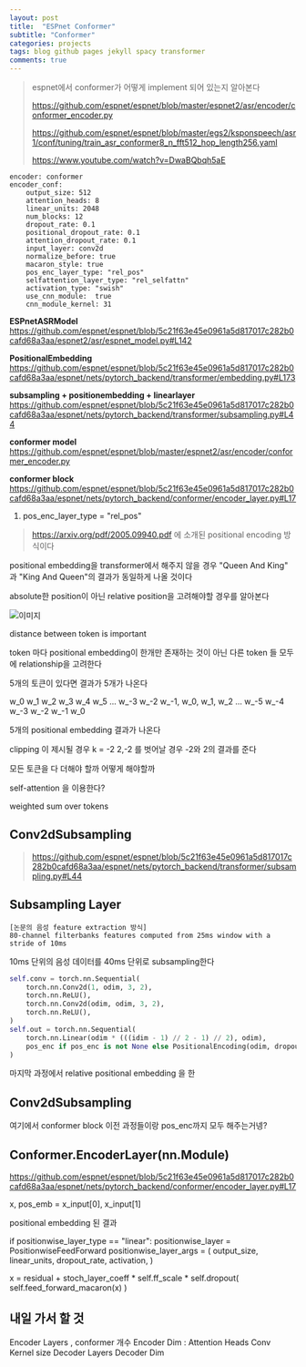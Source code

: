 ```yaml
---
layout: post
title:  "ESPnet Conformer"
subtitle: "Conformer"
categories: projects
tags: blog github pages jekyll spacy transformer
comments: true
---
```



> espnet에서 conformer가 어떻게 implement 되어 있는지 알아본다
>
> https://github.com/espnet/espnet/blob/master/espnet2/asr/encoder/conformer_encoder.py
>
> https://github.com/espnet/espnet/blob/master/egs2/ksponspeech/asr1/conf/tuning/train_asr_conformer8_n_fft512_hop_length256.yaml
>
> https://www.youtube.com/watch?v=DwaBQbqh5aE

```
encoder: conformer
encoder_conf:
    output_size: 512
    attention_heads: 8
    linear_units: 2048
    num_blocks: 12
    dropout_rate: 0.1
    positional_dropout_rate: 0.1
    attention_dropout_rate: 0.1
    input_layer: conv2d
    normalize_before: true
    macaron_style: true
    pos_enc_layer_type: "rel_pos"
    selfattention_layer_type: "rel_selfattn"
    activation_type: "swish"
    use_cnn_module:  true
    cnn_module_kernel: 31
```

__ESPnetASRModel__ https://github.com/espnet/espnet/blob/5c21f63e45e0961a5d817017c282b0cafd68a3aa/espnet2/asr/espnet_model.py#L142

__PositionalEmbedding__ https://github.com/espnet/espnet/blob/5c21f63e45e0961a5d817017c282b0cafd68a3aa/espnet/nets/pytorch_backend/transformer/embedding.py#L173


__subsampling + positionembedding + linearlayer__ https://github.com/espnet/espnet/blob/5c21f63e45e0961a5d817017c282b0cafd68a3aa/espnet/nets/pytorch_backend/transformer/subsampling.py#L44

__conformer model__ https://github.com/espnet/espnet/blob/master/espnet2/asr/encoder/conformer_encoder.py

__conformer block__ https://github.com/espnet/espnet/blob/5c21f63e45e0961a5d817017c282b0cafd68a3aa/espnet/nets/pytorch_backend/conformer/encoder_layer.py#L17


1. pos_enc_layer_type = "rel_pos"
> https://arxiv.org/pdf/2005.09940.pdf 에 소개된 positional encoding 방식이다

positional embedding을 transformer에서 해주지 않을 경우 "Queen And King" 과 "King And Queen"의 결과가 동일하게 나올 것이다

absolute한 position이 아닌 relative position을 고려해야할 경우를 알아본다

![이미지](https://ekspertos.github.io/assets/img/review/2021-10-27/2021-10-27-relative-position.PNG)

distance between token is important

token 마다 positional embedding이 한개만 존재하는 것이 아닌 다른 token 들 모두에 relationship을 고려한다

5개의 토큰이 있다면 결과가 5개가 나온다

w_0 w_1 w_2 w_3 w_4 w_5
...
w_-3 w_-2 w_-1, w_0, w_1, w_2
...
w_-5 w_-4 w_-3 w_-2 w_-1 w_0

5개의 positional embedding 결과가 나온다

clipping 이 제시될 경우 k = -2  2,-2 를 벗어날 경우 -2와 2의 결과를 준다

모든 토큰을 다 더해야 할까 어떻게 해야할까

self-attention 을 이용한다?

weighted sum over tokens


## Conv2dSubsampling
> https://github.com/espnet/espnet/blob/5c21f63e45e0961a5d817017c282b0cafd68a3aa/espnet/nets/pytorch_backend/transformer/subsampling.py#L44



## Subsampling Layer
```
[논문의 음성 feature extraction 방식]
80-channel filterbanks features computed from 25ms window with a stride of 10ms
```
10ms 단위의 음성 데이터를 40ms 단위로 subsampling한다
```python
self.conv = torch.nn.Sequential(
    torch.nn.Conv2d(1, odim, 3, 2),
    torch.nn.ReLU(),
    torch.nn.Conv2d(odim, odim, 3, 2),
    torch.nn.ReLU(),
)
self.out = torch.nn.Sequential(
    torch.nn.Linear(odim * (((idim - 1) // 2 - 1) // 2), odim),
    pos_enc if pos_enc is not None else PositionalEncoding(odim, dropout_rate),
)
```

마지막 과정에서 relative positional embedding 을 한

## Conv2dSubsampling

여기에서 conformer block 이전 과정들이랑 pos_enc까지 모두 해주는거넹?

## Conformer.EncoderLayer(nn.Module)
https://github.com/espnet/espnet/blob/5c21f63e45e0961a5d817017c282b0cafd68a3aa/espnet/nets/pytorch_backend/conformer/encoder_layer.py#L17

x, pos_emb = x_input[0], x_input[1]

positional embedding 된 결과

if positionwise_layer_type == "linear":
            positionwise_layer = PositionwiseFeedForward
            positionwise_layer_args = (
                output_size,
                linear_units,
                dropout_rate,
                activation,
            )

x = residual + stoch_layer_coeff * self.ff_scale * self.dropout(
                self.feed_forward_macaron(x)
            )

## 내일 가서 할 것

  Encoder Layers , conformer 개수
  Encoder Dim :
  Attention Heads
  Conv Kernel size
  Decoder Layers
  Decoder Dim
